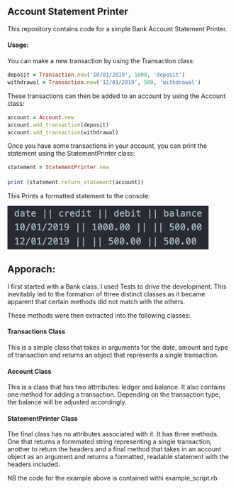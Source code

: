 ## Account Statement Printer
This repository contains code for a simple Bank Account Statement Printer.
#### Usage:

You can make a new transaction by using the Transaction class:

```ruby
deposit = Transaction.new('10/01/2019', 1000, 'deposit')
withdrawal = Transaction.new('12/01/2019', 500, 'withdrawal')
```

These transactions can then be added to an account by using the Account class:

```ruby
account = Account.new
account.add_transaction(deposit)
account.add_transaction(withdrawal)
```

Once you have some transactions in your account, you can print the statement using the StatementPrinter class:

```ruby
statement = StatementPrinter.new

print (statement.return_statement(account))
```

This Prints a formatted statement to the console:

![Output](./img.png?raw=true "Title")

## Apporach:

I first started with a Bank class.
I used Tests to drive the development.
This inevitably led to the formation of three distinct classes as it 
became apparent that certain methods did not match with the others.

These methods were then extracted into the following classes:

#### Transactions Class

This is a simple class that takes in arguments for the date, amount and type 
of transaction and returns an object that represents a single transaction.

#### Account Class

This is a class that has two attrributes: ledger and balance.
It also contains one method for adding a transaction. Depending on the transaction type,
the balance will be adjusted accordingly.

#### StatementPrinter Class

The final class has no attributes associated with it.
It has three methods. One that returns a formmated string representing a single transaction, 
another to return the headers and a final method that takes in an account object as an argument and 
returns a formatted, readable statement with the headers included.

NB the code for the example above is contained withi example_script.rb
